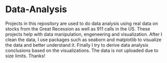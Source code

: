 # Data-Analysis
Projects in this repository are used to do data analysis using real data on stocks from the Great Recession as well as 911 calls in the US.
These projects help with data manipulation, engeneering and visualization. 
After I clean the data, I use packages such as seaborn and matplotlib to visualize the data and better understand it. 
Finally I try to derive data analysis conclusions based on the visualizations.
The data is not uploaded due to size limits. 
Thanks!
